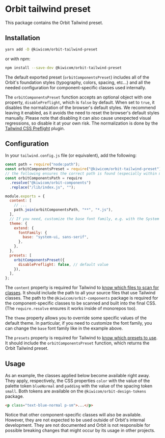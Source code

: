 # Orbit tailwind preset

This package contains the Orbit Tailwind preset.

## Installation

```bash
yarn add -D @kiwicom/orbit-tailwind-preset
```

or with npm:

```bash
npm install --save-dev @kiwicom/orbit-tailwind-preset
```

The default exported preset (`orbitComponentsPreset`) includes all of the Orbit's foundation styles (typography, colors, spacing, etc…) and all the needed configuration for component-specific classes used internally.

The `orbitComponentsPreset` function accepts an optional object with one property, `disablePreflight`, which is `false` by default. When set to `true`, it disables the normalization of the browser's default styles. We recommend leaving it enabled, as it avoids the need to reset the browser's default styles manually. Please note that disabling it can also cause unexpected visual regressions, so disable it at your own risk. The normalization is done by the [Tailwind CSS Preflight](https://tailwindcss.com/docs/preflight) plugin.

## Configuration

In your `tailwind.config.js` file (or equivalent), add the following:

```js
const path = require("node:path");
const orbitComponentsPreset = require("@kiwicom/orbit-tailwind-preset");
// the following ensures the correct path is found (especially within monorepos)
const orbitComponentsPath = require
  .resolve("@kiwicom/orbit-components")
  .replace("/lib/index.js", "");

module.exports = {
  content: [
    // ...
    path.join(orbitComponentsPath, "**", "*.js"),
  ],
  // If you need, customize the base font family, e.g. with the System UI font stack (https://github.com/system-fonts/modern-font-stacks#system-ui)
  theme: {
    extend: {
      fontFamily: {
        base: "system-ui, sans-serif",
      },
    },
  },
  presets: [
    orbitComponentsPreset({
      disablePreflight: false, // default value
    }),
  ],
};
```

The `content` property is required for Tailwind to [know which files to scan for classes](https://tailwindcss.com/docs/content-configuration). It should include the path to all your source files that use Tailwind classes. The path to the `@kiwicom/orbit-components` package is required for the component-specific classes to be scanned and built into the final CSS. (The `require.resolve` ensures it works inside of monorepos too).

The `theme` property allows you to override some specific values of the default theme. In particular, if you need to customize the font family, you can change the `base` font family like in the example above.

The `presets` property is required for Tailwind to [know which presets to use](https://tailwindcss.com/docs/presets). It should include the `orbitComponentsPreset` function, which returns the Orbit Tailwind preset.

## Usage

As an example, the classes applied below become available right away. They apply, respectively, the CSS properties `color` with the value of the palette token `blueNormal` and `padding` with the value of the spacing token `small`. Both tokens are available on the `@kiwicom/orbit-design-tokens` package.

```html
<p class="text-blue-normal p-sm">...</p>
```

Notice that other component-specific classes will also be available. However, they are not expected to be used outside of Orbit's internal development. They are not documented and Orbit is not responsible for possible breaking changes that might occur by its usage in other projects.
